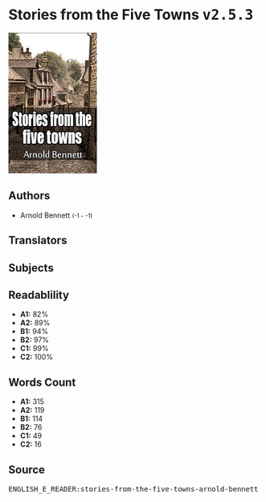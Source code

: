 # Stories from the Five Towns <kbd>v2.5.3</kbd>

![](./cover.medium.jpg "")

## Authors


 - Arnold Bennett <small>(-1 - -1)</small>

## Translators



## Subjects



## Readablility


 - **A1:** 82%
 - **A2:** 89%
 - **B1:** 94%
 - **B2:** 97%
 - **C1:** 99%
 - **C2:** 100%

## Words Count


 - **A1:** 315
 - **A2:** 119
 - **B1:** 114
 - **B2:** 76
 - **C1:** 49
 - **C2:** 16

## Source


<kbd>ENGLISH_E_READER:stories-from-the-five-towns-arnold-bennett</kbd>
